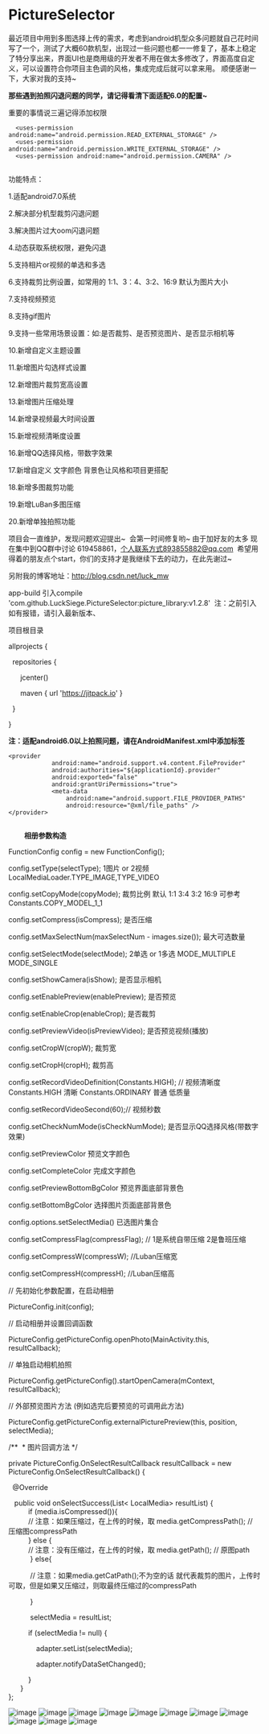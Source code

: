 # PictureSelector  
最近项目中用到多图选择上传的需求，考虑到android机型众多问题就自己花时间写了一个，测试了大概60款机型，出现过一些问题也都一一修复了，基本上稳定了特分享出来，界面UI也是商用级的开发者不用在做太多修改了，界面高度自定义，可以设置符合你项目主色调的风格，集成完成后就可以拿来用。
顺便感谢一下，大家对我的支持~  

******那些遇到拍照闪退问题的同学，请记得看清下面适配6.0的配置~******

重要的事情说三遍记得添加权限

```
  <uses-permission android:name="android.permission.READ_EXTERNAL_STORAGE" />
  <uses-permission android:name="android.permission.WRITE_EXTERNAL_STORAGE" />
  <uses-permission android:name="android.permission.CAMERA" />
    
```

功能特点：  

1.适配android7.0系统    

2.解决部分机型裁剪闪退问题

3.解决图片过大oom闪退问题

4.动态获取系统权限，避免闪退  

5.支持相片or视频的单选和多选  

6.支持裁剪比例设置，如常用的  1:1、3：4、3:2、16:9 默认为图片大小

7.支持视频预览  

8.支持gif图片  

9.支持一些常用场景设置：如:是否裁剪、是否预览图片、是否显示相机等  

10.新增自定义主题设置  

11.新增图片勾选样式设置  

12.新增图片裁剪宽高设置  

13.新增图片压缩处理  

14.新增录视频最大时间设置  

15.新增视频清晰度设置  

16.新增QQ选择风格，带数字效果  

17.新增自定义 文字颜色 背景色让风格和项目更搭配  

18.新增多图裁剪功能

19.新增LuBan多图压缩

20.新增单独拍照功能

项目会一直维护，发现问题欢迎提出~  会第一时间修复哟~  由于加好友的太多 现在集中到QQ群中讨论 619458861，个人联系方式893855882@qq.com  希望用得着的朋友点个start，你们的支持才是我继续下去的动力，在此先谢过~  

另附我的博客地址：http://blog.csdn.net/luck_mw

app-build 引入compile 'com.github.LuckSiege.PictureSelector:picture_library:v1.2.8'  注：之前引入如有报错，请引入最新版本、

项目根目录  

allprojects { 

    repositories { 
    
        jcenter() 
        
        maven { url 'https://jitpack.io' } 
        
    }  
    
}  


******注：适配android6.0以上拍照问题，请在AndroidManifest.xml中添加标签******  

```
<provider
            android:name="android.support.v4.content.FileProvider"
            android:authorities="${applicationId}.provider"
            android:exported="false"
            android:grantUriPermissions="true">
            <meta-data
                android:name="android.support.FILE_PROVIDER_PATHS"
                android:resource="@xml/file_paths" />
</provider>
        
```
 
         
******相册参数构造******

FunctionConfig config = new FunctionConfig();  

config.setType(selectType); 1图片 or 2视频 LocalMediaLoader.TYPE_IMAGE,TYPE_VIDEO  

config.setCopyMode(copyMode); 裁剪比例 默认 1:1 3:4 3:2 16:9 可参考 Constants.COPY_MODEL_1_1  

config.setCompress(isCompress); 是否压缩  

config.setMaxSelectNum(maxSelectNum - images.size()); 最大可选数量  

config.setSelectMode(selectMode); 2单选 or 1多选 MODE_MULTIPLE MODE_SINGLE  

config.setShowCamera(isShow); 是否显示相机  

config.setEnablePreview(enablePreview); 是否预览  

config.setEnableCrop(enableCrop); 是否裁剪  

config.setPreviewVideo(isPreviewVideo); 是否预览视频(播放)  

config.setCropW(cropW); 裁剪宽  

config.setCropH(cropH); 裁剪高  

config.setRecordVideoDefinition(Constants.HIGH); // 视频清晰度 Constants.HIGH 清晰 Constants.ORDINARY 普通 低质量  

config.setRecordVideoSecond(60);// 视频秒数  

config.setCheckNumMode(isCheckNumMode); 是否显示QQ选择风格(带数字效果)  

config.setPreviewColor 预览文字颜色  

config.setCompleteColor 完成文字颜色 

config.setPreviewBottomBgColor 预览界面底部背景色  

config.setBottomBgColor 选择图片页面底部背景色  

config.options.setSelectMedia() 已选图片集合  

config.setCompressFlag(compressFlag); // 1是系统自带压缩 2是鲁班压缩

config.setCompressW(compressW); //Luban压缩宽

config.setCompressH(compressH); //Luban压缩高

// 先初始化参数配置，在启动相册  

PictureConfig.init(config);  

// 启动相册并设置回调函数  

PictureConfig.getPictureConfig.openPhoto(MainActivity.this, resultCallback); 

// 单独启动相机拍照

PictureConfig.getPictureConfig().startOpenCamera(mContext, resultCallback);

// 外部预览图片方法 (例如选完后要预览的可调用此方法)

PictureConfig.getPictureConfig.externalPicturePreview(this, position, selectMedia);

/**
  * 图片回调方法
 */

private PictureConfig.OnSelectResultCallback resultCallback = new PictureConfig.OnSelectResultCallback() {  

    @Override
    
    public void onSelectSuccess(List< LocalMedia> resultList) {  
            if (media.isCompressed()){  
            // 注意：如果压缩过，在上传的时候，取 media.getCompressPath(); // 压缩图compressPath  
            } else {  
            // 注意：没有压缩过，在上传的时候，取 media.getPath(); // 原图path  
            } else{
            
            // 注意：如果media.getCatPath();不为空的话 就代表裁剪的图片，上传时可取，但是如果又压缩过，则取最终压缩过的compressPath  
            
            }
            
            selectMedia = resultList;  
            
            if (selectMedia != null) {  
            
                adapter.setList(selectMedia);  
                
                adapter.notifyDataSetChanged();  
                
            }  
        }  
  };  
  

  
![image](https://github.com/LuckSiege/PictureSelector/blob/master/image/A574F86A9A9F42A77D03B0ACC9E761C9.jpg)
![image](https://github.com/LuckSiege/PictureSelector/blob/master/image/ABE302D298BD56DEC871F4464E64646F.jpg)
![image](https://github.com/LuckSiege/PictureSelector/blob/master/image/3483AB11C78AF4C6DCC408504768A138.jpg)
![image](https://github.com/LuckSiege/PictureSelector/blob/master/image/66C119A6BD918EAF9418324836C34BA6.jpg)
![image](https://github.com/LuckSiege/PictureSelector/blob/master/image/new_image.jpg)
![image](https://github.com/LuckSiege/PictureSelector/blob/master/image/5F1513BFD9490AF153E3E30840964FB1.jpg)
![image](https://github.com/LuckSiege/PictureSelector/blob/master/image/BA7C4A038613182020DA9CE0152DA5D4.jpg)
![image](https://github.com/LuckSiege/PictureSelector/blob/master/image/0F918EB15954836F59A95A3F7E0D2012.jpg)
![image](https://github.com/LuckSiege/PictureSelector/blob/master/image/2AEDE4E52CC095F5896E066C59DDDF85.jpg)
![image](https://github.com/LuckSiege/PictureSelector/blob/master/image/36C818DEDF2A5AA745CD699FBBF67E7F.jpg)
![image](https://github.com/LuckSiege/PictureSelector/blob/master/image/9B433C9C47C3FCA7BC42D6E3B6F27698.jpg)
